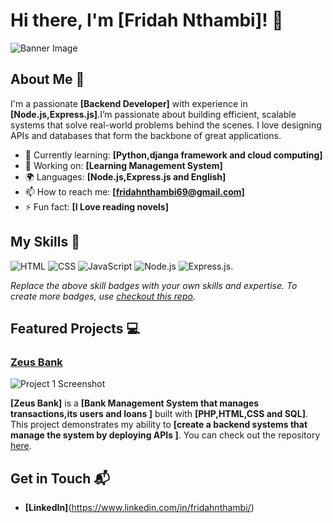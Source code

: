 # Hi there, I'm [Fridah Nthambi]! 👋

![Banner Image](your_banner_image_url_here)

## About Me 🚀

I'm a passionate **[Backend Developer]** with experience in **[Node.js,Express.js]**.I’m passionate about building efficient, scalable systems that solve real-world problems behind the scenes. I love designing APIs and databases that form the backbone of great applications.

- 🌱 Currently learning: **[Python,djanga framework and cloud computing]**
- 🔭 Working on: **[Learning Management System]**
- 🌍 Languages: **[Node.js,Express.js and English]**
- 📫 How to reach me: **[fridahnthambi69@gmail.com]**
- ⚡ Fun fact: **[I Love reading novels]**

## My Skills 🧠

![HTML](https://img.shields.io/badge/-HTML-E34F26?style=flat-square&logo=html5&logoColor=white)
![CSS](https://img.shields.io/badge/-CSS-1572B6?style=flat-square&logo=css3&logoColor=white)
![JavaScript](https://img.shields.io/badge/-JavaScript-F7DF1E?style=flat-square&logo=javascript&logoColor=black)
![Node.js](https://img.shields.io/badge/-Node.js-339933?style=flat-square&logo=node.js&logoColor=white)
![Express.js](https://img.shields.io/badge/Express%20js-000000?style=for-the-badge&logo=express&logoColor=white).

*Replace the above skill badges with your own skills and expertise. To create more badges, use [checkout this repo](https://github.com/alexandresanlim/Badges4-README.md-Profile).*

## Featured Projects 💻

### [Zeus Bank](https://github.com/Fridah34/ZeusBank)

![Project 1 Screenshot](project_1_screenshot_url)

**[Zeus Bank]** is a **[Bank Management System that manages transactions,its users and loans ]** built with **[PHP,HTML,CSS and SQL]**. This project demonstrates my ability to **[create a backend systems that manage the system by deploying APIs ]**. You can check out the repository [here](https://github.com/Fridah34/ZeusBank).



## Get in Touch 📬

- **[LinkedIn]**(https://www.linkedin.com/in/fridahnthambi/)



